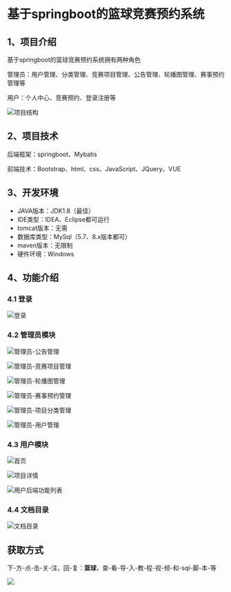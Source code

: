 # 基于springboot的篮球竞赛预约系统



## 1、项目介绍

基于springboot的篮球竞赛预约系统拥有两种角色

管理员：用户管理、分类管理、竞赛项目管理、公告管理、轮播图管理、赛事预约管理等

用户：个人中心、竞赛预约、登录注册等

![项目结构](https://www.codeshop.fun/Typora-Images/202311142234251.jpg)


## 2、项目技术

后端框架：springboot、Mybatis

前端技术：Bootstrap、html、css、JavaScript、JQuery、VUE

## 3、开发环境

- JAVA版本：JDK1.8（最佳）
- IDE类型：IDEA、Eclipse都可运行
- tomcat版本：无需
- 数据库类型：MySql（5.7、8.x版本都可） 
- maven版本：无限制
- 硬件环境：Windows


## 4、功能介绍

### 4.1 登录

![登录](https://www.codeshop.fun/Typora-Images/202311142234267.jpg)

### 4.2 管理员模块

![管理员-公告管理](https://www.codeshop.fun/Typora-Images/202311142234455.jpg)

![管理员-竞赛项目管理](https://www.codeshop.fun/Typora-Images/202311142234507.jpg)

![管理员-轮播图管理](https://www.codeshop.fun/Typora-Images/202311142234479.jpg)

![管理员-赛事预约管理](https://www.codeshop.fun/Typora-Images/202311142234558.jpg)

![管理员-项目分类管理](https://www.codeshop.fun/Typora-Images/202311142234539.jpg)

![管理员-用户管理](https://www.codeshop.fun/Typora-Images/202311142234576.jpg)

### 4.3 用户模块

![首页](https://www.codeshop.fun/Typora-Images/202311142234535.jpg)

![项目详情](https://www.codeshop.fun/Typora-Images/202311142234492.jpg)

![用户后端功能列表](https://www.codeshop.fun/Typora-Images/202311142234569.jpg)

### 4.4 文档目录

![文档目录](https://www.codeshop.fun/Typora-Images/202311142234453.jpg)


## 获取方式
下-方-点-击-关-注，回-复：**篮球**，查-看-导-入-教-程-视-频-和-sql-脚-本-等

 ![](https://www.codeshop.fun/Typora-Images/202205281253739.png)


